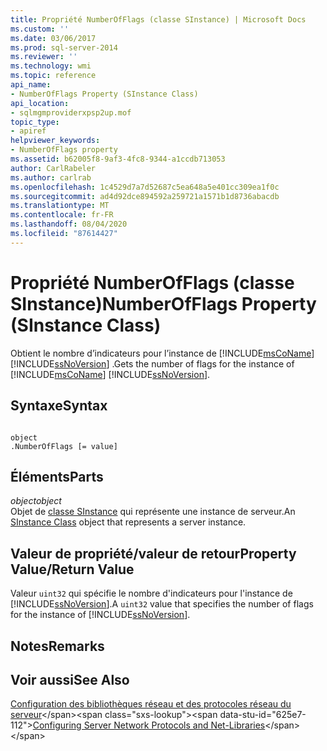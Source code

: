 ```yaml
---
title: Propriété NumberOfFlags (classe SInstance) | Microsoft Docs
ms.custom: ''
ms.date: 03/06/2017
ms.prod: sql-server-2014
ms.reviewer: ''
ms.technology: wmi
ms.topic: reference
api_name:
- NumberOfFlags Property (SInstance Class)
api_location:
- sqlmgmproviderxpsp2up.mof
topic_type:
- apiref
helpviewer_keywords:
- NumberOfFlags property
ms.assetid: b62005f8-9af3-4fc8-9344-a1ccdb713053
author: CarlRabeler
ms.author: carlrab
ms.openlocfilehash: 1c4529d7a7d52687c5ea648a5e401cc309ea1f0c
ms.sourcegitcommit: ad4d92dce894592a259721a1571b1d8736abacdb
ms.translationtype: MT
ms.contentlocale: fr-FR
ms.lasthandoff: 08/04/2020
ms.locfileid: "87614427"
---
```

# <a name="numberofflags-property-sinstance-class"></a><span data-ttu-id="625e7-102">Propriété NumberOfFlags (classe SInstance)</span><span class="sxs-lookup"><span data-stu-id="625e7-102">NumberOfFlags Property (SInstance Class)</span></span>
  <span data-ttu-id="625e7-103">Obtient le nombre d’indicateurs pour l’instance de [!INCLUDE[msCoName](../../../includes/msconame-md.md)] [!INCLUDE[ssNoVersion](../../../includes/ssnoversion-md.md)] .</span><span class="sxs-lookup"><span data-stu-id="625e7-103">Gets the number of flags for the instance of [!INCLUDE[msCoName](../../../includes/msconame-md.md)] [!INCLUDE[ssNoVersion](../../../includes/ssnoversion-md.md)].</span></span>  
  
## <a name="syntax"></a><span data-ttu-id="625e7-104">Syntaxe</span><span class="sxs-lookup"><span data-stu-id="625e7-104">Syntax</span></span>  
  
```  
  
object  
.NumberOfFlags [= value]  
```  
  
## <a name="parts"></a><span data-ttu-id="625e7-105">Éléments</span><span class="sxs-lookup"><span data-stu-id="625e7-105">Parts</span></span>  
 <span data-ttu-id="625e7-106">*object*</span><span class="sxs-lookup"><span data-stu-id="625e7-106">*object*</span></span>  
 <span data-ttu-id="625e7-107">Objet de [classe SInstance](sinstance-class.md) qui représente une instance de serveur.</span><span class="sxs-lookup"><span data-stu-id="625e7-107">An [SInstance Class](sinstance-class.md) object that represents a server instance.</span></span>  
  
## <a name="property-valuereturn-value"></a><span data-ttu-id="625e7-108">Valeur de propriété/valeur de retour</span><span class="sxs-lookup"><span data-stu-id="625e7-108">Property Value/Return Value</span></span>  
 <span data-ttu-id="625e7-109">Valeur `uint32` qui spécifie le nombre d'indicateurs pour l'instance de [!INCLUDE[ssNoVersion](../../../includes/ssnoversion-md.md)].</span><span class="sxs-lookup"><span data-stu-id="625e7-109">A `uint32` value that specifies the number of flags for the instance of [!INCLUDE[ssNoVersion](../../../includes/ssnoversion-md.md)].</span></span>  
  
## <a name="remarks"></a><span data-ttu-id="625e7-110">Notes</span><span class="sxs-lookup"><span data-stu-id="625e7-110">Remarks</span></span>  
  
## <a name="see-also"></a><span data-ttu-id="625e7-111">Voir aussi</span><span class="sxs-lookup"><span data-stu-id="625e7-111">See Also</span></span>  
 <span data-ttu-id="625e7-112">[Configuration des bibliothèques réseau et des protocoles réseau du serveur](https://msdn.microsoft.com/library/ms177485\(v=sql.100\).aspx)</span><span class="sxs-lookup"><span data-stu-id="625e7-112">[Configuring Server Network Protocols and Net-Libraries](https://msdn.microsoft.com/library/ms177485\(v=sql.100\).aspx)</span></span>  
  
  
